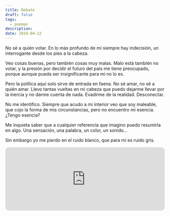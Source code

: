```yaml
---
title: Debate
draft: false
tags:
  - poemas
description: 
date: 2019-04-22
---
```

No sé a quién votar. En lo más profundo de mí siempre hay indecisión, un interrogante desde los pies a la cabeza.

Veo cosas buenas, pero también cosas muy malas. Malo está también no votar, y la presión por decidir el futuro del país me tiene preocupado, porque aunque pueda ser insignificante para mí no lo es.

Pero la política aquí solo sirve de entrada en faena. No sé amar, no sé a quién amar. Llevo tantas vueltas en mi cabeza que puedo dejarme llevar por la inercia y no darme cuenta de nada. Evadirme de la realidad. Desconectar.

No me identifico. Siempre que acudo a mi interior veo que soy maleable, que cojo la forma de mis circunstancias, pero no encuentro mi esencia. ¿Tengo esencia?

Me inquieta saber que a cualquier referencia que imagino puedo resumirla en algo. Una sensación, una palabra, un color, un sonido…

Sin embargo yo me pierdo en el ruido blanco, que para mí es ruido gris.

<iframe data-testid="embed-iframe" style="border-radius:12px" src="https://open.spotify.com/embed/track/7mpLQqZTdnAqB8byF8o787?utm_source=generator" width="100%" height="200" frameBorder="0" allowfullscreen="" allow="autoplay; clipboard-write; encrypted-media; fullscreen; picture-in-picture" loading="lazy"></iframe>